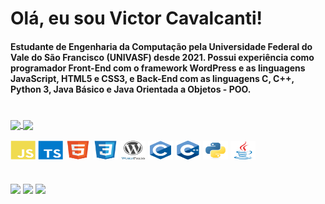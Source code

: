# Olá, eu sou Victor Cavalcanti!
#### Estudante de Engenharia da Computação pela Universidade Federal do Vale do São Francisco (UNIVASF) desde 2021. Possui experiência como programador Front-End com o framework WordPress e as linguagens JavaScript, HTML5 e CSS3, e Back-End com as linguagens C, C++, Python 3, Java Básico e Java Orientada a Objetos - POO.
#
<a href="https://github.com/anuraghazra/github-readme-stats">
  <img align="center" height="200em" src="https://github-readme-stats.vercel.app/api?username=VictorCMarquesDEV&show_icons=true&theme=tokyonight&count_private=true&include_all_commits=true"> 
</a>
<a href="https://github.com/anuraghazra/convoychat">
  <img align="center" height="200em" src="https://github-readme-stats.vercel.app/api/top-langs/?username=VictorCMarquesDEV&layout=compact&theme=tokyonight"> 
</a>

<div style="display: inline_block"><br>
  <img align="center" alt="VCM-Js" height="30" width="40" src="https://raw.githubusercontent.com/devicons/devicon/master/icons/javascript/javascript-plain.svg">
  <img align="center" alt="VCM-Ts" height="30" width="40" src="https://raw.githubusercontent.com/devicons/devicon/master/icons/typescript/typescript-plain.svg">
  <img align="center" alt="VCM-HTML" height="30" width="40" src="https://raw.githubusercontent.com/devicons/devicon/master/icons/html5/html5-original.svg">
  <img align="center" alt="VCM-CSS" height="30" width="40" src="https://raw.githubusercontent.com/devicons/devicon/master/icons/css3/css3-original.svg">
  <img align="center" alt="VCM-Java" height="30" width="40" src="https://raw.githubusercontent.com/devicons/devicon/master/icons/wordpress/wordpress-original.svg">
  <img align="center" alt="VCM-C" height="30" width="40" src="https://raw.githubusercontent.com/devicons/devicon/master/icons/c/c-original.svg">
  <img align="center" alt="VCM-C++" height="30" width="40" src="https://raw.githubusercontent.com/devicons/devicon/master/icons/cplusplus/cplusplus-original.svg">
  <img align="center" alt="VCM-Python" height="30" width="40" src="https://raw.githubusercontent.com/devicons/devicon/master/icons/python/python-original.svg">
  <img align="center" alt="VCM-Java" height="30" width="40" src="https://raw.githubusercontent.com/devicons/devicon/master/icons/java/java-original.svg">
</div> 

#

<div> 
  <a href="https://instagram.com/dev_vcm" target="_blank"><img src="https://img.shields.io/badge/-Instagram-%23E4405F?style=for-the-badge&logo=instagram&logoColor=white" target="_blank"></a>
  <a href = "mailto:victorcmarques.dev@gmail.com"><img src="https://img.shields.io/badge/-Gmail-%23333?style=for-the-badge&logo=gmail&logoColor=white" target="_blank"></a>
  <a href="https://www.linkedin.com/in/victor-cavalcanti-346853250" target="_blank"><img src="https://img.shields.io/badge/-LinkedIn-%230077B5?style=for-the-badge&logo=linkedin&logoColor=white" target="_blank"></a> 
</div>
